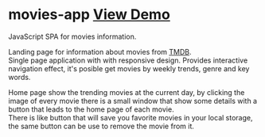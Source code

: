 # movies-app  [View Demo](https://jcortes009.github.io/movies-app/)
JavaScript SPA for movies information. <br>

Landing page for information about movies from [TMDB](https://www.themoviedb.org/). <br>
Single page application with with responsive design. Provides interactive navigation effect, it's posible get movies by weekly trends, genre and key words.<br>

Home page show the trending movies at the current day, by clicking the image of every movie there is a small window that show some details with a button that leads to the home page of each movie.<br>
There is  like button that will save you favorite movies in your local storage, the same button  can be use to remove the movie from it.
